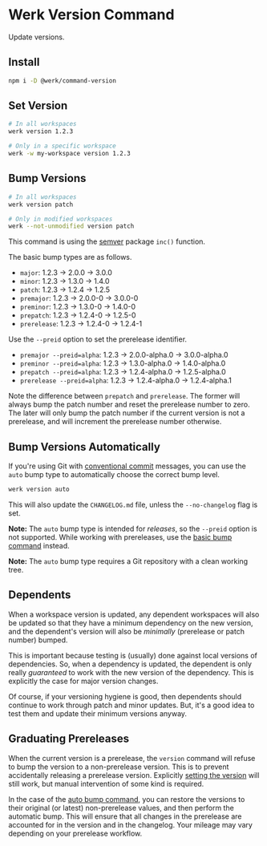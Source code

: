 # Werk Version Command

Update versions.

## Install

```sh
npm i -D @werk/command-version
```

## Set Version

```sh
# In all workspaces
werk version 1.2.3

# Only in a specific workspace
werk -w my-workspace version 1.2.3
```

## Bump Versions

```sh
# In all workspaces
werk version patch

# Only in modified workspaces
werk --not-unmodified version patch
```

This command is using the [semver](https://www.npmjs.com/package/semver#functions) package `inc()` function.

The basic bump types are as follows.

- `major`: 1.2.3 → 2.0.0 → 3.0.0
- `minor`: 1.2.3 → 1.3.0 → 1.4.0
- `patch`: 1.2.3 → 1.2.4 → 1.2.5
- `premajor`: 1.2.3 → 2.0.0-0 → 3.0.0-0
- `preminor`: 1.2.3 → 1.3.0-0 → 1.4.0-0
- `prepatch`: 1.2.3 → 1.2.4-0 → 1.2.5-0
- `prerelease`: 1.2.3 → 1.2.4-0 → 1.2.4-1

Use the `--preid` option to set the prerelease identifier.

- `premajor --preid=alpha`: 1.2.3 → 2.0.0-alpha.0 → 3.0.0-alpha.0
- `preminor --preid=alpha`: 1.2.3 → 1.3.0-alpha.0 → 1.4.0-alpha.0
- `prepatch --preid=alpha`: 1.2.3 → 1.2.4-alpha.0 → 1.2.5-alpha.0
- `prerelease --preid=alpha`: 1.2.3 → 1.2.4-alpha.0 → 1.2.4-alpha.1

Note the difference between `prepatch` and `prerelease`. The former will always bump the patch number and reset the prerelease number to zero. The later will only bump the patch number if the current version is not a prerelease, and will increment the prerelease number otherwise.

## Bump Versions Automatically

If you're using Git with [conventional commit](https://www.conventionalcommits.org/en/v1.0.0/#summary) messages, you can use the `auto` bump type to automatically choose the correct bump level.

```sh
werk version auto
```

This will also update the `CHANGELOG.md` file, unless the `--no-changelog` flag is set.

**Note:** The `auto` bump type is intended for _releases_, so the `--preid` option is not supported. While working with prereleases, use the [basic bump command](#bump-versions) instead.

**Note:** The `auto` bump type requires a Git repository with a clean working tree.

## Dependents

When a workspace version is updated, any dependent workspaces will also be updated so that they have a minimum dependency on the new version, and the dependent's version will also be _minimally_ (prerelease or patch number) bumped.

This is important because testing is (usually) done against local versions of dependencies. So, when a dependency is updated, the dependent is only really _guaranteed_ to work with the new version of the dependency. This is explicitly the case for major version changes.

Of course, if your versioning hygiene is good, then dependents should continue to work through patch and minor updates. But, it's a good idea to test them and update their minimum versions anyway.

## Graduating Prereleases

When the current version is a prerelease, the `version` command will refuse to bump the version to a non-prerelease version. This is to prevent accidentally releasing a prerelease version. Explicitly [setting the version](#set-version) will still work, but manual intervention of some kind is required.

In the case of the [auto bump command](#bump-versions-automatically), you can restore the versions to their original (or latest) non-prerelease values, and then perform the automatic bump. This will ensure that all changes in the prerelease are accounted for in the version and in the changelog. Your mileage may vary depending on your prerelease workflow.
